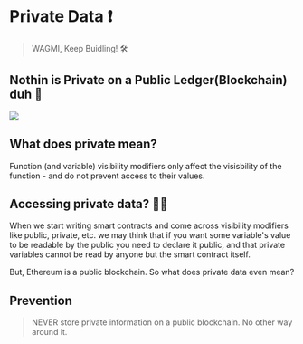 # Private Data :exclamation:
> WAGMI, Keep Buidling! :hammer_and_wrench:

## Nothin is Private on a Public Ledger(Blockchain) duh :triangular_flag_on_post:	

![](https://thefwa.com/cases/dedsec-r3sistance)

## What does private mean?

Function (and variable) visibility modifiers only affect the visisbility of the function - and do not prevent access to their values.

## Accessing private data? :face_exhaling:

When we start writing smart contracts and come across visibility modifiers like public, private, etc. we may think that if you want some variable's value to be readable by the public you need to declare it public, and that private variables cannot be read by anyone but the smart contract itself.

But, Ethereum is a public blockchain. So what does private data even mean?

## Prevention

> NEVER store private information on a public blockchain. No other way around it.

<!-- Markdown link & img dfn's -->
[wiki]:  https://www.learnweb3.io/tracks/senior
